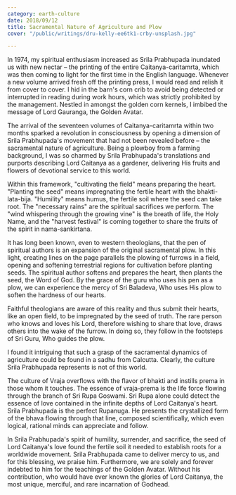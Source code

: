 ```yaml
---
category: earth-culture
date: 2018/09/12
title: Sacramental Nature of Agriculture and Plow
cover: "/public/writings/dru-kelly-ee6tk1-crby-unsplash.jpg"

---
```

In 1974, my spiritual enthusiasm increased as Srila Prabhupada inundated us with new nectar – the printing of the entire Caitanya-caritamrta, which was then coming to light for the first time in the English language. Whenever a new volume arrived fresh off the printing press, I would read and relish it from cover to cover. I hid in the barn's corn crib to avoid being detected or interrupted in reading during work hours, which was strictly prohibited by the management. Nestled in amongst the golden corn kernels, I imbibed the message of Lord Gauranga, the Golden Avatar.

The arrival of the seventeen volumes of Caitanya-caritamrta within two months sparked a revolution in consciousness by opening a dimension of Srila Prabhupada's movement that had not been revealed before – the sacramental nature of agriculture. Being a plowboy from a farming background, I was so charmed by Srila Prabhupada's translations and purports describing Lord Caitanya as a gardener, delivering His fruits and flowers of devotional service to this world.

Within this framework, "cultivating the field" means preparing the heart. "Planting the seed" means impregnating the fertile heart with the bhakti-lata-bija. "Humility" means humus, the fertile soil where the seed can take root. The "necessary rains" are the spiritual sacrifices we perform. The "wind whispering through the growing vine" is the breath of life, the Holy Name, and the "harvest festival" is coming together to share the fruits of the spirit in nama-sankirtana.

It has long been known, even to western theologians, that the pen of spiritual authors is an expansion of the original sacramental plow. In this light, creating lines on the page parallels the plowing of furrows in a field, opening and softening terrestrial regions for cultivation before planting seeds. The spiritual author softens and prepares the heart, then plants the seed, the Word of God. By the grace of the guru who uses his pen as a plow, we can experience the mercy of Sri Baladeva, Who uses His plow to soften the hardness of our hearts.

Faithful theologians are aware of this reality and thus submit their hearts, like an open field, to be impregnated by the seed of truth. The rare person who knows and loves his Lord, therefore wishing to share that love, draws others into the wake of the furrow. In doing so, they follow in the footsteps of Sri Guru, Who guides the plow. 

I found it intriguing that such a grasp of the sacramental dynamics of agriculture could be found in a sadhu from Calcutta. Clearly, the culture Srila Prabhupada represents is not of this world.

The culture of Vraja overflows with the flavor of bhakti and instills prema in those whom it touches. The essence of vraja-prema is the life force flowing through the branch of Sri Rupa Goswami. Sri Rupa alone could detect the essence of love contained in the infinite depths of Lord Caitanya's heart. Srila Prabhupada is the perfect Rupanuga. He presents the crystallized form of the bhava flowing through that line, composed scientifically, which even logical, rational minds can appreciate and follow.

In Srila Prabhupada's spirit of humility, surrender, and sacrifice, the seed of Lord Caitanya's love found the fertile soil it needed to establish roots for a worldwide movement. Srila Prabhupada came to deliver mercy to us, and for this blessing, we praise him. Furthermore, we are solely and forever indebted to him for the teachings of the Golden Avatar. Without his contribution, who would have ever known the glories of Lord Caitanya, the most unique, merciful, and rare incarnation of Godhead.